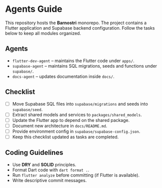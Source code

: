 # Agents Guide

This repository hosts the **Barnostri** monorepo. The project contains a Flutter
application and Supabase backend configuration. Follow the tasks below to keep
all modules organized.

## Agents
- `flutter-dev-agent` – maintains the Flutter code under `apps/`.
- `supabase-agent` – maintains SQL migrations, seeds and functions under `supabase/`.
- `docs-agent` – updates documentation inside `docs/`.

## Checklist
- [ ] Move Supabase SQL files into `supabase/migrations` and seeds into
  `supabase/seed`.
- [ ] Extract shared models and services to `packages/shared_models`.
- [ ] Update the Flutter app to depend on the shared package.
- [ ] Document new architecture in `docs/README.md`.
- [ ] Provide environment config in `supabase/supabase-config.json`.
- [ ] Keep this checklist updated as tasks are completed.

## Coding Guidelines
- Use **DRY** and **SOLID** principles.
- Format Dart code with `dart format .`.
- Run `flutter analyze` before committing (if Flutter is available).
- Write descriptive commit messages.
